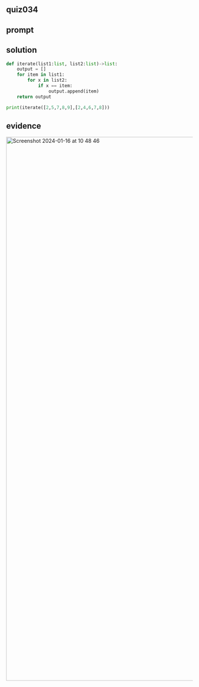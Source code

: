 ## quiz034

## prompt

## solution
```.py
def iterate(list1:list, list2:list)->list:
    output = []
    for item in list1:
        for x in list2:
            if x == item:
                output.append(item)
    return output

print(iterate([2,5,7,8,9],[2,4,6,7,8]))

```

## evidence
<img width="1468" alt="Screenshot 2024-01-16 at 10 48 46" src="https://github.com/ayyyane/unit3_g11/assets/142702159/5564ba63-76e0-47d7-a264-c9cf82040570">

